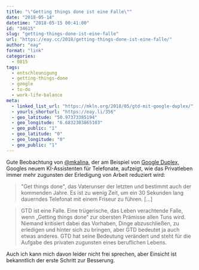 ```yaml
---
title: "\"Getting things done ist eine Falle\""
date: "2018-05-14"
datetime: "2018-05-15 00:41:00"
id: "34615"
slug: "getting-things-done-ist-eine-falle"
url: "https://eay.cc/2018/getting-things-done-ist-eine-falle/"
author: "eay"
format: "link"
categories:
  - 0815
tags:
  - entschleunigung
  - getting-things-done
  - google
  - to-do
  - work-life-balance
meta:
  - linked_list_url: "https://mkln.org/2018/05/gtd-mit-google-duplex/"
  - yourls_shorturl: "https://eay.li/356"
  - geo_latitude: "50.97373385194"
  - geo_longitude: "6.6832303865103"
  - geo_public: "1"
  - geo_latitude: "0"
  - geo_longitude: "0"
  - geo_public: "1"
---
```


Gute Beobachtung von [@mkalina](https://twitter.com/mkalina), der am Beispiel von [Google Duplex,](https://youtu.be/bd1mEm2Fy08) Googles neuem KI-Assistenten für Telefonate, aufzeigt, wie das Privatleben immer mehr zugunsten der Erledigung von Arbeit reduziert wird:

> "Get things done", das Vaterunser der letzten und bestimmt auch der kommenden Jahre. Es ist zu wenig Zeit, um ein 30 Sekunden lang dauerndes Telefonat mit einem Friseur zu führen. \[...\]

> GTD ist eine Falle. Eine trügerische, das Leben verachtende Falle, wenn „Getting things done“ zur obersten Prämisse allen Tuns wird. Niemand kritisiert dabei das Vorhaben, Dinge abzuschließen, zu erledigen und hinter sich zu bringen, aber GTD bedeutet ja auch etwas anderes. GTD hat seine Bedeutung verändert und steht für die Aufgabe des privaten zugunsten eines beruflichen Lebens.

Auch ich kann mich davon leider nicht frei sprechen, aber Einsicht ist bekanntlich der erste Schritt zur Besserung.
